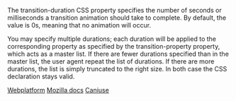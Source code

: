 The transition-duration CSS property specifies the number of seconds or milliseconds a transition animation should take to complete. By default, the value is 0s, meaning that no animation will occur.

You may specify multiple durations; each duration will be applied to the corresponding property as specified by the transition-property property, which acts as a master list. If there are fewer durations specified than in the master list, the user agent repeat the list of durations. If there are more durations, the list is simply truncated to the right size. In both case the CSS declaration stays valid.

[Webplatform](http://docs.webplatform.org/wiki/css/properties/transition-duration)
[Mozilla docs](https://developer.mozilla.org/en-US/docs/Web/CSS/transition-duration)
[Caniuse](http://caniuse.com/#feat=css-transition)